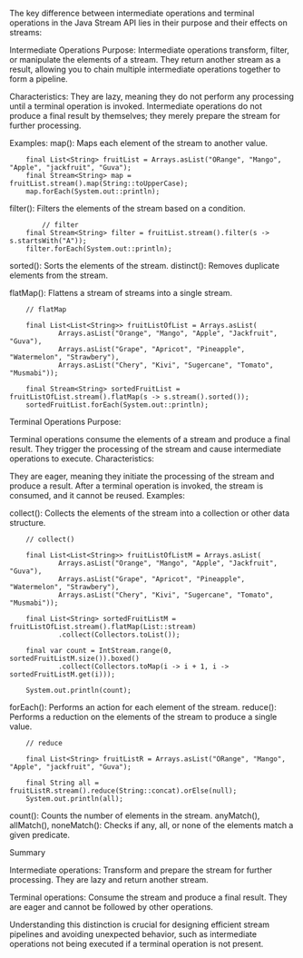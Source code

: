 

The key difference between intermediate operations and terminal operations in the Java Stream API lies in their purpose and their effects on streams:

Intermediate Operations
Purpose:
	     Intermediate operations transform, filter, or manipulate the elements of a stream.
		 They return another stream as a result, allowing you to chain multiple intermediate operations together to form a pipeline.
		 
Characteristics:
	     They are lazy, meaning they do not perform any processing until a terminal operation is invoked.
         Intermediate operations do not produce a final result by themselves; they merely prepare the stream for further processing.
         
Examples:
              map(): Maps each element of the stream to another value.
              
        final List<String> fruitList = Arrays.asList("ORange", "Mango", "Apple", "jackfruit", "Guva");
		final Stream<String> map = fruitList.stream().map(String::toUpperCase);
		map.forEach(System.out::println);

filter(): Filters the elements of the stream based on a condition.
			
			// filter
		final Stream<String> filter = fruitList.stream().filter(s -> s.startsWith("A"));
		filter.forEach(System.out::println);

sorted(): Sorts the elements of the stream.
distinct(): Removes duplicate elements from the stream.

flatMap(): Flattens a stream of streams into a single stream.

		// flatMap

		final List<List<String>> fruitListOfList = Arrays.asList(
				Arrays.asList("Orange", "Mango", "Apple", "Jackfruit", "Guva"),
				Arrays.asList("Grape", "Apricot", "Pineapple", "Watermelon", "Strawbery"),
				Arrays.asList("Chery", "Kivi", "Sugercane", "Tomato", "Musmabi"));

		final Stream<String> sortedFruitList = fruitListOfList.stream().flatMap(s -> s.stream().sorted());
		sortedFruitList.forEach(System.out::println);
		

	
Terminal Operations
Purpose:

Terminal operations consume the elements of a stream and produce a final result.
They trigger the processing of the stream and cause intermediate operations to execute.
Characteristics:

They are eager, meaning they initiate the processing of the stream and produce a result.
After a terminal operation is invoked, the stream is consumed, and it cannot be reused.
Examples:

collect(): Collects the elements of the stream into a collection or other data structure.

		// collect()

		final List<List<String>> fruitListOfListM = Arrays.asList(
				Arrays.asList("Orange", "Mango", "Apple", "Jackfruit", "Guva"),
				Arrays.asList("Grape", "Apricot", "Pineapple", "Watermelon", "Strawbery"),
				Arrays.asList("Chery", "Kivi", "Sugercane", "Tomato", "Musmabi"));

		final List<String> sortedFruitListM = fruitListOfList.stream().flatMap(List::stream)
				.collect(Collectors.toList());

		final var count = IntStream.range(0, sortedFruitListM.size()).boxed()
				.collect(Collectors.toMap(i -> i + 1, i -> sortedFruitListM.get(i)));

		System.out.println(count);
forEach(): Performs an action for each element of the stream.
reduce(): Performs a reduction on the elements of the stream to produce a single value.

		// reduce

		final List<String> fruitListR = Arrays.asList("ORange", "Mango", "Apple", "jackfruit", "Guva");

		final String all = fruitListR.stream().reduce(String::concat).orElse(null);
		System.out.println(all);
count(): Counts the number of elements in the stream.
anyMatch(), allMatch(), noneMatch(): Checks if any, all, or none of the elements match a given predicate.

Summary

Intermediate operations: Transform and prepare the stream for further processing. They are lazy and return another stream.

Terminal operations: Consume the stream and produce a final result. They are eager and cannot be followed by other operations.

Understanding this distinction is crucial for designing efficient stream pipelines and avoiding unexpected behavior, such as intermediate operations not being executed if a terminal operation is not present.
